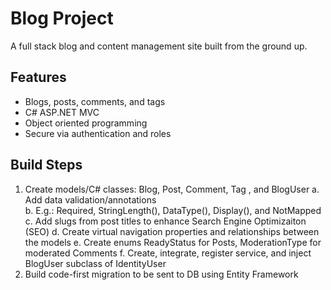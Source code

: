 # Blog Project
 A full stack blog and content management site built from the ground up.

 ## Features
 - Blogs, posts, comments, and tags
 - C# ASP.NET MVC
 - Object oriented programming
 - Secure via authentication and roles

 ## Build Steps
 1) Create models/C# classes: Blog, Post, Comment, Tag , and BlogUser
     a. Add data validation/annotations  
     b. E.g.: Required, StringLength(), DataType(), Display(), and NotMapped  
     c. Add slugs from post titles to enhance Search Engine Optimizaiton (SEO)
     d. Create virtual navigation properties and relationships between the models
     e. Create enums ReadyStatus for Posts, ModerationType for moderated Comments
     f. Create, integrate, register service, and inject BlogUser subclass of IdentityUser 
 2) Build code-first migration to be sent to DB using Entity Framework 
